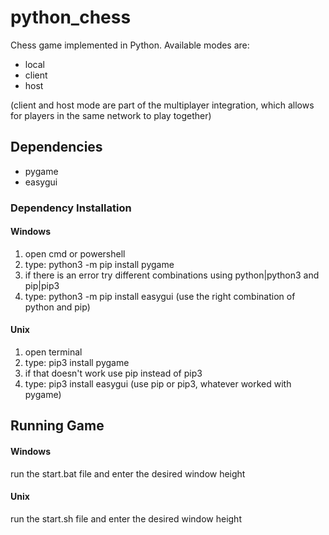 # python_chess
Chess game implemented in Python.
Available modes are:
* local
* client
* host

(client and host mode are part of the multiplayer integration, which allows for players in the same network to play together)

## Dependencies
* pygame
* easygui

### Dependency Installation
#### Windows

1. open cmd or powershell
2. type: python3 -m pip install pygame
3. if there is an error try different combinations using python|python3 and pip|pip3
4. type: python3 -m pip install easygui (use the right combination of python and pip)

#### Unix
1. open terminal
2. type: pip3 install pygame
3. if that doesn't work use pip instead of pip3
4. type: pip3 install easygui (use pip or pip3, whatever worked with pygame)

## Running Game
#### Windows
run the start.bat file and enter the desired window height

#### Unix
run the start.sh file and enter the desired window height
